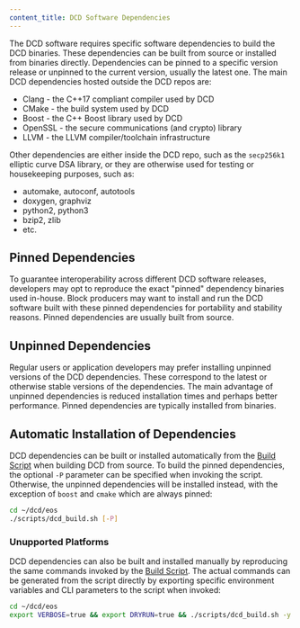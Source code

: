 ```yaml
---
content_title: DCD Software Dependencies
---
```


The DCD software requires specific software dependencies to build the DCD binaries. These dependencies can be built from source or installed from binaries directly. Dependencies can be pinned to a specific version release or unpinned to the current version, usually the latest one. The main DCD dependencies hosted outside the DCD repos are:

* Clang - the C++17 compliant compiler used by DCD
* CMake - the build system used by DCD
* Boost - the C++ Boost library used by DCD
* OpenSSL - the secure communications (and crypto) library
* LLVM - the LLVM compiler/toolchain infrastructure

Other dependencies are either inside the DCD repo, such as the `secp256k1` elliptic curve DSA library, or they are otherwise used for testing or housekeeping purposes, such as:

* automake, autoconf, autotools
* doxygen, graphviz
* python2, python3
* bzip2, zlib
* etc.

## Pinned Dependencies

To guarantee interoperability across different DCD software releases, developers may opt to reproduce the exact "pinned" dependency binaries used in-house. Block producers may want to install and run the DCD software built with these pinned dependencies for portability and stability reasons. Pinned dependencies are usually built from source.

## Unpinned Dependencies

Regular users or application developers may prefer installing unpinned versions of the DCD dependencies. These correspond to the latest or otherwise stable versions of the dependencies. The main advantage of unpinned dependencies is reduced installation times and perhaps better performance. Pinned dependencies are typically installed from binaries.

## Automatic Installation of Dependencies

DCD dependencies can be built or installed automatically from the [Build Script](../01_shell-scripts/02_build-dcd-binaries.md) when building DCD from source. To build the pinned dependencies, the optional `-P` parameter can be specified when invoking the script. Otherwise, the unpinned dependencies will be installed instead, with the exception of `boost` and `cmake` which are always pinned:

```sh
cd ~/dcd/eos
./scripts/dcd_build.sh [-P]
```

### Unupported Platforms

DCD dependencies can also be built and installed manually by reproducing the same commands invoked by the [Build Script](../01_shell-scripts/02_build-dcd-binaries.md). The actual commands can be generated from the script directly by exporting specific environment variables and CLI parameters to the script when invoked:

```sh
cd ~/dcd/eos
export VERBOSE=true && export DRYRUN=true && ./scripts/dcd_build.sh -y [-P]
```
